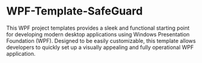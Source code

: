 # WPF-Template-SafeGuard
This WPF project templates provides a sleek and functional starting point for developing modern desktop applications using Windows Presentation Foundation (WPF). Designed to be easily customizable, this template allows developers to quickly set up a visually appealing and fully operational WPF application.
